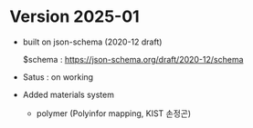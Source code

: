 # Version 2025-01

* built on json-schema (2020-12 draft)
  
  $schema : https://json-schema.org/draft/2020-12/schema

* Satus : on working

* Added materials system
  - polymer (Polyinfor mapping, KIST 손정곤)
  
